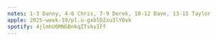 ```yaml
---
notes: 1-3 Danny, 4-6 Chris, 7-9 Derek, 10-12 Dave, 13-15 Taylor
apple: 2025-week-19/pl.u-gxblDZxu3lYDvk
spotify: 4jlmhU6MNGBnkqITskvIFf
---
```

